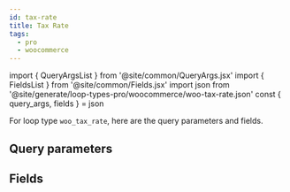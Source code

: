 ```yaml
---
id: tax-rate
title: Tax Rate
tags:
  - pro
  - woocommerce
---
```

import { QueryArgsList } from '@site/common/QueryArgs.jsx'
import { FieldsList } from '@site/common/Fields.jsx'
import json from '@site/generate/loop-types-pro/woocommerce/woo-tax-rate.json'
const { query_args, fields } = json

For loop type `woo_tax_rate`, here are the query parameters and fields.

## Query parameters

<QueryArgsList args={query_args} />

## Fields

<FieldsList fields={fields} />

